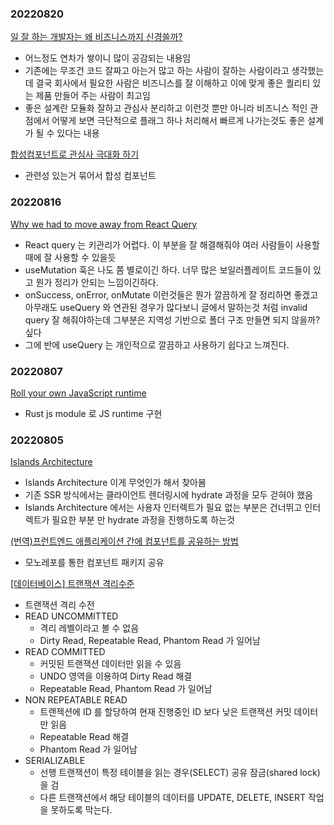 ### 20220820
[일 잘 하는 개발자는 왜 비즈니스까지 신경쓸까?](https://yozm.wishket.com/magazine/detail/1189/?fbclid=IwAR3C1XEpK2DAzQ5KVr7yn8c-jckVoxvKU5qIjnNpEj4QmbDX-M55qozy4ds&fs=e&s=cl)
- 어느정도 연차가 쌓이니 많이 공감되는 내용임
- 기존에는 무조건 코드 잘짜고 아는거 많고 하는 사람이 잘하는 사람이라고 생각했는데 결국 회사에서 필요한 사람은 비즈니스를 잘 이해하고 이에 맞게 좋은 퀄리티 있는 제품 만들어 주는 사람이 최고임
- 좋은 설계란 모듈화 잘하고 관심사 분리하고 이런것 뿐만 아니라 비즈니스 적인 관점에서 어떻게 보면 극단적으로 플래그 하나 처리해서 빠르게 나가는것도 좋은 설계가 될 수 있다는 내용

[합성컴포넌트로 관심사 극대화 하기](https://fe-developers.kakaoent.com/2022/220731-composition-component/)
- 관련성 있는거 묶어서 합성 컴포넌트
### 20220816
[Why we had to move away from React Query](https://www.basedash.com/blog/why-we-had-to-move-away-from-react-query)
- React query 는 키관리가 어렵다. 이 부분을 잘 해결해줘야 여러 사람들이 사용할 때에 잘 사용할 수 있을듯
- useMutation 훅은 나도 쫌 별로이긴 하다. 너무 많은 보일러플레이트 코드들이 있고 뭔가 정리가 안되는 느낌이긴하다.
- onSuccess, onError, onMutate 이런것들은 뭔가 깔끔하게 잘 정리하면 좋겠고 아무래도 useQuery 와 연관된 경우가 많다보니 글에서 말하는것 처럼 invalid query 잘 해줘야하는데 그부분은 지역성 기반으로 폴더 구조 만들면 되지 않을까? 싶다
- 그에 반에 useQuery 는 개인적으로 깔끔하고 사용하기 쉽다고 느껴진다.

### 20220807

[Roll your own JavaScript runtime](https://deno.com/blog/roll-your-own-javascript-runtime)

- Rust js module 로 JS runtime 구현

### 20220805

[Islands Architecture](https://www.patterns.dev/posts/islands-architecture/)

- Islands Architecture 이게 무엇인가 해서 찾아봄
- 기존 SSR 방식에서는 클라이언트 렌더링시에 hydrate 과정을 모두 걷혀야 했음
- Islands Architecture 에서는 사용자 인터렉트가 필요 없는 부분은 건너뛰고 인터렉트가 필요한 부분 만 hydrate 과정을 진행하도록 하는것

[(번역)프런트엔드 애플리케이션 간에 컴포넌트를 공유하는 방법](https://velog.io/@lky5697/how-to-share-components-between-front-end-applications?utm_source=substack&utm_medium=email)

- 모노레포를 통한 컴포넌트 패키지 공유

[[데이터베이스] 트랜잭션 격리수준](https://velog.io/@guswns3371/%EB%8D%B0%EC%9D%B4%ED%84%B0%EB%B2%A0%EC%9D%B4%EC%8A%A4-%ED%8A%B8%EB%9E%9C%EC%9E%AD%EC%85%98-%EA%B2%A9%EB%A6%AC%EC%88%98%EC%A4%80)

- 트랜잭션 격리 수전
- READ UNCOMMITTED
  - 격리 레벨이라고 볼 수 없음
  - Dirty Read, Repeatable Read, Phantom Read 가 일어남
- READ COMMITTED
  - 커밋된 트랜잭션 데이터만 읽을 수 있음
  - UNDO 영역을 이용하여 Dirty Read 해결
  - Repeatable Read, Phantom Read 가 일어남
- NON REPEATABLE READ
  - 트랜젝션에 ID 를 할당하여 현재 진행중인 ID 보다 낮은 트랜잭션 커밋 데이터만 읽음
  - Repeatable Read 해결
  - Phantom Read 가 일어남
- SERIALIZABLE
  - 선행 트랜잭션이 특정 테이블을 읽는 경우(SELECT) 공유 잠금(shared lock) 을 검
  - 다른 트랜잭션에서 해당 테이블의 데이터를 UPDATE, DELETE, INSERT 작업을 못하도록 막는다.
